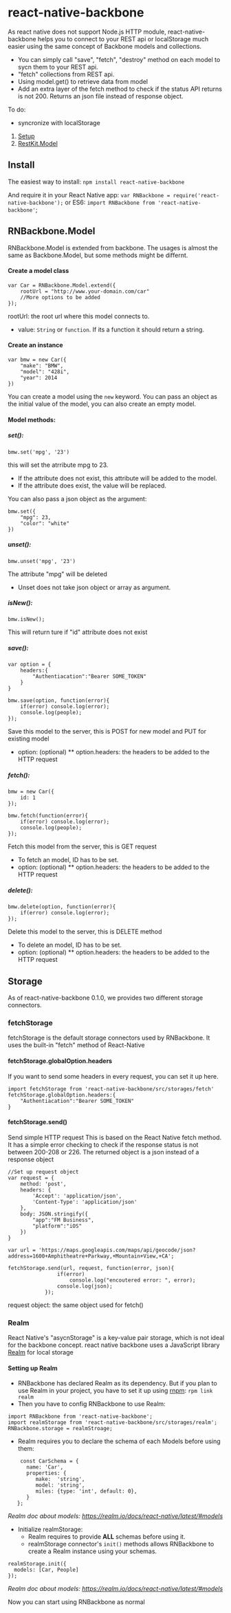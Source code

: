 # react-native-backbone

As react native does not support Node.js HTTP module, react-native-backbone helps you to connect to your REST api or localStorage much easier using the same concept of Backbone models and collections.
* You can simply call "save", "fetch", "destroy" method on each model to sycn them to your REST api.
* "fetch" collections from REST api.
* Using model.get() to retrieve data from model
* Add an extra layer of the fetch method to check if the status API returns is not 200. Returns an json file instead of response object.

To do:
* syncronize with localStorage

1. [Setup](https://github.com/peter4k/react-native-backbone#install)
2. [RestKit.Model](https://github.com/peter4k/react-backbone#rnbackbonemodel)

## Install

The easiest way to install: `npm install react-native-backbone`

And require it in your React Native app: `var RNBackbone = require('react-native-backbone');` or ES6: `import RNBackbone from 'react-native-backbone'`;

## RNBackbone.Model
RNBackbone.Model is extended from backbone. The usages is almost the same as Backbone.Model, but some methods might be differnt. 

#### Create a model class
```
var Car = RNBackbone.Model.extend({
	rootUrl = "http://www.your-domain.com/car"
	//More options to be added
});
```
rootUrl: the root url where this model connects to.
* value: `String` or `function`. If its a function it should return a string.

#### Create an instance
```
var bmw = new Car({
	"make": "BMW",
	"model": "428i",
	"year": 2014
})
```
You can create a model using the `new` keyword. You can pass an object as the initial value of the model, you can also create an empty model.

#### Model methods:
##### set():
```
bmw.set('mpg', '23')
```
this will set the atrribute mpg to 23.
* If the attribute does not exist, this attribute will be added to the model.
* If the attribute does exist, the value will be replaced.

You can also pass a json object as the argument:
```
bmw.set({
	"mpg": 23,
	"color": "white"
})
```

##### unset():
```
bmw.unset('mpg', '23')
```
The attribute "mpg" will be deleted
* Unset does not take json object or array as argument.

##### isNew():
```
bmw.isNew();
```
This will return ture if "id" attribute does not exist

##### save():
```
var option = {
	headers:{
		"Authentiacation":"Bearer SOME_TOKEN"
	}
}

bmw.save(option, function(error){
    if(error) console.log(error);
    console.log(people);
});
```
Save this model to the server, this is POST for new model and PUT for existing model
* option: (optional)
** option.headers: the headers to be added to the HTTP request

##### fetch():
```
bmw = new Car({
	id: 1
});

bmw.fetch(function(error){
    if(error) console.log(error);
    console.log(people);
});
```
Fetch this model from the server, this is GET request
* To fetch an model, ID has to be set.
* option: (optional)
** option.headers: the headers to be added to the HTTP request

##### delete():
```
bmw.delete(option, function(error){
    if(error) console.log(error);
});
```
Delete this model to the server, this is DELETE method
* To delete an model, ID has to be set.
* option: (optional)
** option.headers: the headers to be added to the HTTP request

## Storage
As of react-native-backbone 0.1.0, we provides two different storage connectors.

### fetchStorage
fetchStorage is the default storage connectors used by RNBackbone. It uses the built-in "fetch" method of React-Native

#### fetchStorage.globalOption.headers
If you want to send some headers in every request, you can set it up here.
```
import fetchStorage from 'react-native-backbone/src/storages/fetch'
fetchStorage.globalOption.headers:{
	"Authentiacation":"Bearer SOME_TOKEN"
}
```

#### fetchStorage.send()
Send simple HTTP request
This is based on the React Native fetch method. It has a simple error checking to check if the response status is not between 200-208 or 226.
The returned object is a json instead of a response object

```
//Set up request object
var request = {
    method: 'post',
    headers: {
        'Accept': 'application/json',
        'Content-Type': 'application/json'
    },
    body: JSON.stringify({
        "app":"FM Business",
        "platform":"iOS"
    })
}

var url = 'https://maps.googleapis.com/maps/api/geocode/json?address=1600+Amphitheatre+Parkway,+Mountain+View,+CA';

fetchStorage.send(url, request, function(error, json){
                if(error)
                    console.log("encoutered error: ", error);
                console.log(json);
            });
```
request object: the same object used for fetch()

### Realm
React Native's "asycnStorage" is a key-value pair storage, which is not ideal for the backbone concept.
react native backbone uses a JavaScript library [Realm](https://realm.io/products/react-native/) for local storage

#### Setting up Realm
* RNBackbone has declared Realm as its dependency. But if you plan to use Realm in your project, you have to set it up using [rnpm](https://github.com/rnpm/rnpm):
`rpm link realm`
* Then you have to config RNBackbone to use Realm:
```
import RNBackbone from 'react-native-backbone';
import realmStorage from 'react-native-backbone/src/storages/realm';
RNBackbone.storage = realmStroage;
```
* Realm requires you to declare the schema of each Models before using them:
```
	const CarSchema = {
	  name: 'Car',
	  properties: {
		 make:  'string',
		 model: 'string',
		 miles: {type: 'int', default: 0},
	  }
   }; 
```
_Realm doc about models: https://realm.io/docs/react-native/latest/#models_

* Initialize realmStorage:
	* Realm requires to provide **ALL** schemas before using it.
	* realmStorage connector's `init()` methods allows RNBackbone to create a Realm instance using your schemas.
```
realmStorage.init({
  models: [Car, People]
});
```
_Realm doc about models: https://realm.io/docs/react-native/latest/#models_

Now you can start using RNBackbone as normal
